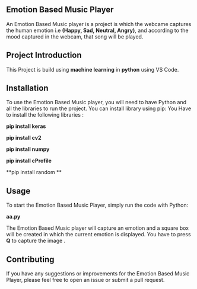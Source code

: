## Emotion Based Music Player
An Emotion Based Music player is a project is which the webcame captures the human emotion i.e **(Happy, Sad, Neutral, Angry)**, and according to the mood captured in the webcam, that song will be played.
## Project Introduction
This Project is build using **machine learning**  in **python** using VS Code. 
## Installation
To use the Emotion Based Music player, you will need to have Python and all the libraries to run the project. You can install library using pip:
You Have to install the following libraries :

**pip install keras**

**pip install cv2**

**pip install numpy**

**pip install cProfile**

**pip install random **


## Usage
To start the Emotion Based Music Player, simply run the code with Python:

**aa.py**

The Emotion Based Music player will capture an emotion and a square box will be created in which the current emotion is displayed. You have to press **Q** to capture the image .

## Contributing
If you have any suggestions or improvements for the Emotion Based Music Player, please feel free to open an issue or submit a pull request.
